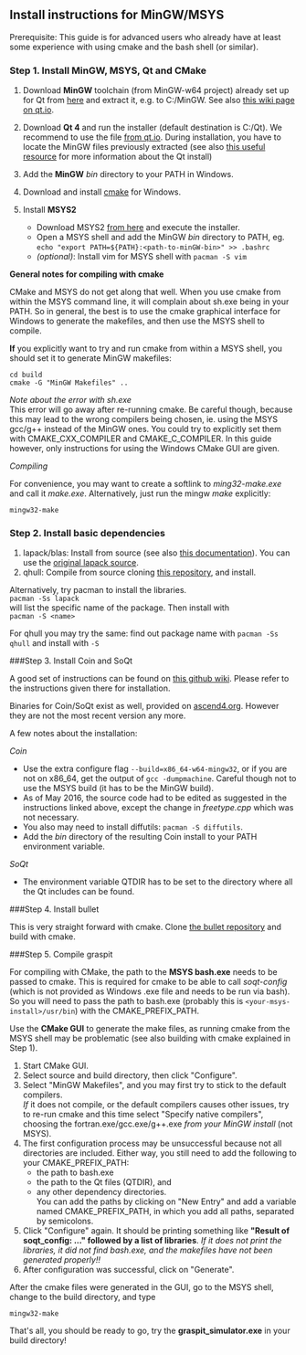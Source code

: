 ## Install instructions for MinGW/MSYS

Prerequisite: This guide is for advanced users who already have at least some experience with using cmake and the bash shell (or similar).

### Step 1. Install MinGW, MSYS, Qt and CMake

1. Download **MinGW** toolchain (from MinGW-w64 project) already set up for Qt from [here](http://sourceforge.net/projects/mingw-w64/files/Toolchains%20targetting%20Win32/Personal%20Builds/mingw-builds/4.8.2/threads-posix/dwarf/i686-4.8.2-release-posix-dwarf-rt_v3-rev3.7z/download) and extract it, e.g. to C:/MinGW. See also [this wiki page on qt.io](https://wiki.qt.io/MinGW).

2. Download **Qt 4** and run the installer (default destination is C:/Qt). We recommend to use the file [from qt.io](https://download.qt.io/archive/qt/4.8/4.8.6/).
  During installation, you have to locate the MinGW files previously extracted (see also [this useful resource](https://github.com/iat-cener/tonatiuh/wiki/Installing%20Qt%20For%20Windows) for more information about the Qt install)

3. Add the **MinGW** *bin* directory to your PATH in Windows.

4. Download and install [cmake](https://cmake.org/download/) for Windows.

5. Install **MSYS2**
    - Download MSYS2 [from here](https://msys2.github.io/) and execute the installer.
    - Open a MSYS shell and add the MinGW *bin* directory to PATH, eg. ``echo "export PATH=${PATH}:<path-to-minGW-bin>" >> .bashrc``
    - *(optional)*: Install vim for MSYS shell with ``pacman -S vim``

**General notes for compiling with cmake**

CMake and MSYS do not get along that well. When you use cmake from within
the MSYS command line, it will complain about sh.exe being in your PATH.
So in general, the best is to use the cmake graphical interface for Windows
to generate the makefiles, and then use the MSYS shell to compile.


**If** you explicitly want to try and run cmake from within a MSYS shell, you should set it to generate MinGW makefiles:    
```
cd build
cmake -G "MinGW Makefiles" ..
```
      
*Note about the error with sh.exe*    
This error will go away after re-running cmake.
Be careful though, because this may lead to the wrong compilers being chosen, ie. using the MSYS
gcc/g++ instead of the MinGW ones. You could try to explicitly set them with CMAKE_CXX_COMPILER and CMAKE_C_COMPILER.
In this guide however, only instructions for using the Windows CMake GUI are given.

*Compiling*        

For convenience, you may want to create a softlink to *ming32-make.exe* and call it *make.exe*. Alternatively, just run the mingw *make* explicitly:

``mingw32-make``
    

### Step 2. Install basic dependencies

1. lapack/blas: Install from source (see also [this documentation](http://icl.cs.utk.edu/lapack-for-windows/lapack/)).
    You can use the [original lapack source](http://netlib.org/lapack/lapack.tgz).
2. qhull: Compile from source cloning [this repository](https://github.com/qhull/qhull), and install.

Alternatively, try pacman to install the libraries.     
``pacman -Ss lapack``       
will list the specific name of the package.
Then install with   
``pacman -S <name>``

For qhull you may try the same: find out package name with ``pacman -Ss qhull`` and install with ``-S``

###Step 3. Install Coin and SoQt

A good set of instructions can be found on [this github wiki](https://github.com/iat-cener/tonatiuh/wiki/Installing-SoQt-For-Windows).
Please refer to the instructions given there for installation.

Binaries for Coin/SoQt exist as well, provided on [ascend4.org](http://ascend4.org/Building_Coin3d_and_SoQt_on_MinGW).
However they are not the most recent version any more.

A few notes about the installation:

*Coin*    
-  Use the extra configure flag  ``--build=x86_64-w64-mingw32``, or if you are not on x86_64, get the output of ``gcc -dumpmachine``.
   Careful though not to use the MSYS build (it has to be the MinGW build).
- As of May 2016, the source code had to be edited as suggested in the instructions linked above, except the change in *freetype.cpp* which was not necessary.
- You also may need to install diffutils: ``pacman -S diffutils``.
- Add the *bin* directory of the resulting Coin install to your PATH environment variable.

*SoQt*    
- The environment variable QTDIR has to be set to the directory where all the Qt includes can be found.

###Step 4. Install bullet

This is very straight forward with cmake. Clone [the bullet repository](https://github.com/bulletphysics/bullet3) and build with cmake.

###Step 5. Compile graspit

For compiling with CMake, the path to the **MSYS bash.exe** needs to be passed to cmake.
This is required for cmake to be able to call *soqt-config* (which is not provided as Windows .exe file and needs to be run via bash).     
So you will need to pass the path to bash.exe (probably this is ``<your-msys-install>/usr/bin``) with the CMAKE_PREFIX_PATH.

Use the **CMake GUI** to generate the make files, as running cmake from the MSYS shell may be problematic (see also building with cmake explained in Step 1).

1. Start CMake GUI.
2. Select source and build directory, then click "Configure".
3. Select "MinGW Makefiles", and you may first try to stick to the default compilers.   
    *If* it does not compile, or the default compilers causes other issues, try to re-run cmake and this time select "Specify native compilers",
    choosing the fortran.exe/gcc.exe/g++.exe *from your MinGW install* (not MSYS).
4. The first configuration process may be unsuccessful because not all directories are included.
    Either way, you still need to add the following to your CMAKE_PREFIX_PATH:
    - the path to bash.exe
    - the path to the Qt files (QTDIR), and
    - any other dependency directories.      
    You can add the paths by clicking on "New Entry" and add a variable named CMAKE_PREFIX_PATH, in which you add all paths, separated by semicolons.
5. Click "Configure" again. It should be printing something like **"Result of soqt_config: ..." followed by a list of libraries**.
    *If it does not print the libraries, it did not find bash.exe, and the makefiles have not been generated properly!!*
6. After configuration was successful, click on "Generate".

After the cmake files were generated in the GUI,
go to the MSYS shell, change to the build directory, and type

``mingw32-make``

That's all, you should be ready to go, try the **graspit_simulator.exe** in your build directory!

